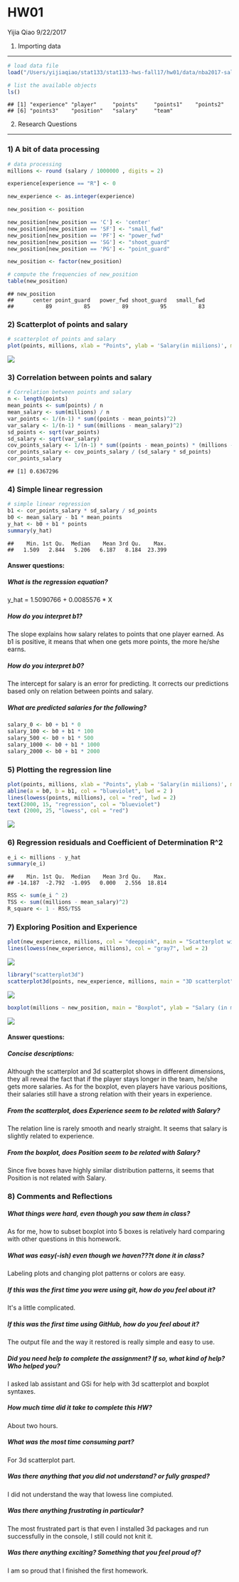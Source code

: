 HW01
================
Yijia Qiao
9/22/2017

1. Importing data
-----------------

``` r
# load data file
load("/Users/yijiaqiao/stat133/stat133-hws-fall17/hw01/data/nba2017-salary-points.RData")

# list the available objects
ls()
```

    ## [1] "experience" "player"     "points"     "points1"    "points2"   
    ## [6] "points3"    "position"   "salary"     "team"

2. Research Questions
---------------------

### 1) A bit of data processing

``` r
# data processing
millions <- round (salary / 1000000 , digits = 2)

experience[experience == "R"] <- 0

new_experience <- as.integer(experience)

new_position <- position

new_position[new_position == 'C'] <- 'center'
new_position[new_position == 'SF'] <- "small_fwd"
new_position[new_position == 'PF'] <- "power_fwd"
new_position[new_position == 'SG'] <- "shoot_guard"
new_position[new_position == 'PG'] <- "point_guard"

new_position <- factor(new_position)

# compute the frequencies of new_position
table(new_position)
```

    ## new_position
    ##      center point_guard   power_fwd shoot_guard   small_fwd 
    ##          89          85          89          95          83

### 2) Scatterplot of points and salary

``` r
# scatterplot of points and salary
plot(points, millions, xlab = "Points", ylab = 'Salary(in miilions)', main = "Scatterplot of Points and Salary", col = 'red')
```

![](HW01-Yijia-Qiao_files/figure-markdown_github-ascii_identifiers/unnamed-chunk-3-1.png)

### 3) Correlation between points and salary

``` r
# Correlation between points and salary
n <- length(points)
mean_points <- sum(points) / n
mean_salary <- sum(millions) / n
var_points <- 1/(n-1) * sum((points - mean_points)^2)
var_salary <- 1/(n-1) * sum((millions - mean_salary)^2)
sd_points <- sqrt(var_points)
sd_salary <- sqrt(var_salary)
cov_points_salary <- 1/(n-1) * sum((points - mean_points) * (millions - mean_salary))
cor_points_salary <- cov_points_salary / (sd_salary * sd_points)
cor_points_salary
```

    ## [1] 0.6367296

### 4) Simple linear regression

``` r
# simple linear regression
b1 <- cor_points_salary * sd_salary / sd_points
b0 <- mean_salary - b1 * mean_points
y_hat <- b0 + b1 * points
summary(y_hat)
```

    ##    Min. 1st Qu.  Median    Mean 3rd Qu.    Max. 
    ##   1.509   2.844   5.206   6.187   8.184  23.399

#### Answer questions:

##### **What is the regression equation?**

y\_hat = 1.5090766 + 0.0085576 \* X

##### **How do you interpret b1?**

The slope explains how salary relates to points that one player earned. As b1 is positive, it means that when one gets more points, the more he/she earns.

##### **How do you interpret b0?**

The intercept for salary is an error for predicting. It corrects our predictions based only on relation between points and salary.

##### **What are predicted salaries for the following?**

``` r
salary_0 <- b0 + b1 * 0
salary_100 <- b0 + b1 * 100
salary_500 <- b0 + b1 * 500
salary_1000 <- b0 + b1 * 1000
salary_2000 <- b0 + b1 * 2000
```

### 5) Plotting the regression line

``` r
plot(points, millions, xlab = "Points", ylab = 'Salary(in miilions)', main = "Scatterplot with regression", col = 'yellow')
abline(a = b0, b = b1, col = "blueviolet", lwd = 2 )
lines(lowess(points, millions), col = "red", lwd = 2)
text(2000, 15, "regression", col = "blueviolet")
text (2000, 25, "lowess", col = "red")
```

![](HW01-Yijia-Qiao_files/figure-markdown_github-ascii_identifiers/unnamed-chunk-7-1.png)

### 6) Regression residuals and Coefficient of Determination R^2

``` r
e_i <- millions - y_hat
summary(e_i)
```

    ##    Min. 1st Qu.  Median    Mean 3rd Qu.    Max. 
    ## -14.187  -2.792  -1.095   0.000   2.556  18.814

``` r
RSS <- sum(e_i ^ 2)
TSS <- sum((millions - mean_salary)^2)
R_square <- 1 - RSS/TSS
```

### 7) Exploring Position and Experience

``` r
plot(new_experience, millions, col = "deeppink", main = "Scatterplot with lowess smooth")
lines(lowess(new_experience, millions), col = "gray7", lwd = 2)
```

![](HW01-Yijia-Qiao_files/figure-markdown_github-ascii_identifiers/unnamed-chunk-9-1.png)

``` r
library("scatterplot3d")
scatterplot3d(points, new_experience, millions, main = "3D scatterplot", color = "darksalmon")
```

![](HW01-Yijia-Qiao_files/figure-markdown_github-ascii_identifiers/unnamed-chunk-9-2.png)

``` r
boxplot(millions ~ new_position, main = "Boxplot", ylab = "Salary (in millions)", xlab = "Position")
```

![](HW01-Yijia-Qiao_files/figure-markdown_github-ascii_identifiers/unnamed-chunk-9-3.png)

#### Answer questions:

##### **Concise descriptions:**

Although the scatterplot and 3d scatterplot shows in different dimensions, they all reveal the fact that if the player stays longer in the team, he/she gets more salaries. As for the boxplot, even players have various positions, their salaries still have a strong relation with their years in experience.

##### **From the scatterplot, does Experience seem to be related with Salary?**

The relation line is rarely smooth and nearly straight. It seems that salary is slightly related to experience.

##### **From the boxplot, does Position seem to be related with Salary?**

Since five boxes have highly similar distribution patterns, it seems that Position is not related with Salary.

### 8) Comments and Reflections

##### **What things were hard, even though you saw them in class?**

As for me, how to subset boxplot into 5 boxes is relatively hard comparing with other questions in this homework.

##### **What was easy(-ish) even though we haven???t done it in class?**

Labeling plots and changing plot patterns or colors are easy.

##### **If this was the first time you were using git, how do you feel about it?**

It's a little complicated.

##### **If this was the first time using GitHub, how do you feel about it?**

The output file and the way it restored is really simple and easy to use.

##### **Did you need help to complete the assignment? If so, what kind of help? Who helped you?**

I asked lab assistant and GSi for help with 3d scatterplot and boxplot syntaxes.

##### **How much time did it take to complete this HW?**

About two hours.

##### **What was the most time consuming part?**

For 3d scatterplot part.

##### **Was there anything that you did not understand? or fully grasped?**

I did not understand the way that lowess line compiuted.

##### **Was there anything frustrating in particular?**

The most frustrated part is that even I installed 3d packages and run successfully in the console, I still could not knit it.

##### **Was there anything exciting? Something that you feel proud of?**

I am so proud that I finished the first homework.
